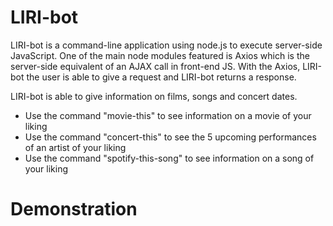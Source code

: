 # LIRI-bot

LIRI-bot is a command-line application using node.js to execute server-side JavaScript. 
One of the main node modules featured is Axios which is the server-side equivalent of
an AJAX call in front-end JS. With the Axios, LIRI-bot the user is able to give a request
and LIRI-bot returns a response.  

LIRI-bot is able to give information on films, songs and concert dates. 

  - Use the command "movie-this" to see information on a movie of your liking
  - Use the command "concert-this" to see the 5 upcoming performances of an artist of your liking
  - Use the command "spotify-this-song" to see information on a song of your liking

# Demonstration
